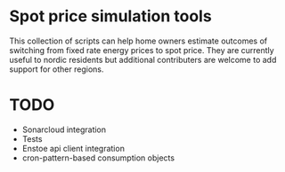 # Spot price simulation tools

This collection of scripts can help home owners estimate outcomes of switching from fixed rate energy prices to spot price. They are currently useful to nordic residents but additional contributers are welcome to add support for other regions.

# TODO

- Sonarcloud integration
- Tests
- Enstoe api client integration
- cron-pattern-based consumption objects
